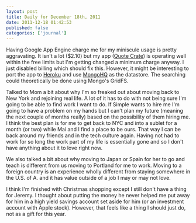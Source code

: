 ```yaml
---
layout: post
title: Daily for December 18th, 2011
date: 2011-12-18 01:42:53
published: false
categories: ['journal']
---
```


Having Google App Engine charge me for my miniscule usage is pretty aggravating. It isn't a lot ($2.10) but my app ([Quote Crate](http://www.quotecrate.com)) is operating well within the free limits but I'm getting changed a minimum charge anyway. I just disabled billing which should fix this. However, it might be interesting to port the app to [Heroku](http://heroku.com) and use [MongoHQ](http://mongohq.com) as the datastore. The searching could theoretically be done using Mongo's GridFS.

Talked to Mom a bit about why I'm so freaked out about moving back to New York and rejoining real life. A lot of it has to do with not being sure I'm going to be able to find work I want to do. If Simple wants to hire me I'm going to have a problem on my hands but I can't plan my future (meaning the next couple of months really) based on the possibility of them hiring me. I think the best plan is for me to get back to NYC and into a sublet for a month (or two) while Mai and I find a place to be ours. That way I can be back around my friends and in the tech culture again. Having not had to work for so long the work part of my life is essentially gone and so I don't have anything about it to love right now.

We also talked a bit about why moving to Japan or Spain for her to go and teach is different from us moving to Portland for me to work. Moving to a foreign country is an experience wholly different from staying somewhere in the U.S. of A. and it has value outside of a job I may or may not love.

I think I'm finished with Christmas shopping except I still don't have a thing for Jeremy. I thought about putting the money he never helped me put away for him in a high yield savings account set aside for him (or an investment account with Apple stock). However, that feels like a thing I should just do, not as a gift for this year. 
